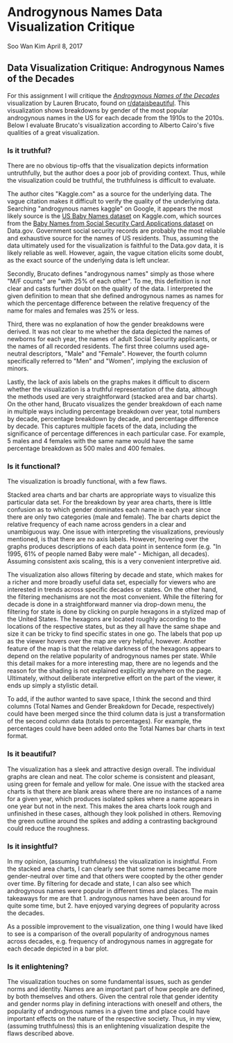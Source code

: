 Androgynous Names Data Visualization Critique
================
Soo Wan Kim
April 8, 2017

Data Visualization Critique: Androgynous Names of the Decades
-------------------------------------------------------------

For this assignment I will critique the [*Androgynous Names of the Decades*](https://public.tableau.com/profile/lauren.b7554#!/vizhome/AndrogynousNamesoftheDecades/AndrogynousNames) visualization by Lauren Brucato, found on [r/dataisbeautiful](https://www.reddit.com/r/dataisbeautiful/). This visualization shows breakdowns by gender of the most popular androgynous names in the US for each decade from the 1910s to the 2010s. Below I evaluate Brucato's visualization according to Alberto Cairo's five qualities of a great visualization.

### Is it truthful?

There are no obvious tip-offs that the visualization depicts information untruthfully, but the author does a poor job of providing context. Thus, while the visualization could be truthful, the truthfulness is difficult to evaluate.

The author cites "Kaggle.com" as a source for the underlying data. The vague citation makes it difficult to verify the quality of the underlying data. Searching "androgynous names kaggle" on Google, it appears the most likely source is the [US Baby Names dataset](https://www.kaggle.com/kaggle/us-baby-names) on Kaggle.com, which sources from the [Baby Names from Social Security Card Applications dataset](https://catalog.data.gov/dataset/baby-names-from-social-security-card-applications-data-by-state-and-district-of-) on Data.gov. Government social security records are probably the most reliable and exhaustive source for the names of US residents. Thus, assuming the data ultimately used for the visualization is faithful to the Data.gov data, it is likely reliable as well. However, again, the vague citation elicits some doubt, as the exact source of the underlying data is left unclear.

Secondly, Brucato defines "androgynous names" simply as those where "M/F counts" are "with 25% of each other". To me, this definition is not clear and casts further doubt on the quality of the data. I interpreted the given definition to mean that she defined androgynous names as names for which the percentage difference between the relative frequency of the name for males and females was 25% or less.

Third, there was no explanation of how the gender breakdowns were derived. It was not clear to me whether the data depicted the names of newborns for each year, the names of adult Social Security applicants, or the names of all recorded residents. The first three columns used age-neutral descriptors, "Male" and "Female". However, the fourth column specifically referred to "Men" and "Women", implying the exclusion of minors.

Lastly, the lack of axis labels on the graphs makes it difficult to discern whether the visualization is a truthful representation of the data, although the methods used are very straightforward (stacked area and bar charts). On the other hand, Brucato visualizes the gender breakdown of each name in multiple ways including percentage breakdown over year, total numbers by decade, percentage breakdown by decade, and percentage difference by decade. This captures multiple facets of the data, including the significance of percentage differences in each particular case. For example, 5 males and 4 females with the same name would have the same percentage breakdown as 500 males and 400 females.

### Is it functional?

The visualization is broadly functional, with a few flaws.

Stacked area charts and bar charts are appropriate ways to visualize this particular data set. For the breakdown by year area charts, there is little confusion as to which gender dominates each name in each year since there are only two categories (male and female). The bar charts depict the relative frequency of each name across genders in a clear and unambiguous way. One issue with interpreting the visualizations, previously mentioned, is that there are no axis labels. However, hovering over the graphs produces descriptions of each data point in sentence form (e.g. "In 1995, 61% of people named Baby were male" - Michigan, all decades). Assuming consistent axis scaling, this is a very convenient interpretive aid.

The visualization also allows filtering by decade and state, which makes for a richer and more broadly useful data set, especially for viewers who are interested in trends across specific decades or states. On the other hand, the filtering mechanisms are not the most convenient. While the filtering for decade is done in a straightforward manner via drop-down menu, the filtering for state is done by clicking on purple hexagons in a stylized map of the United States. The hexagons are located roughly according to the locations of the respective states, but as they all have the same shape and size it can be tricky to find specific states in one go. The labels that pop up as the viewer hovers over the map are very helpful, however. Another feature of the map is that the relative darkness of the hexagons appears to depend on the relative popularity of androgynous names per state. While this detail makes for a more interesting map, there are no legends and the reason for the shading is not explained explicitly anywhere on the page. Ultimately, without deliberate interpretive effort on the part of the viewer, it ends up simply a stylistic detail.

To add, if the author wanted to save space, I think the second and third columns (Total Names and Gender Breakdown for Decade, respectively) could have been merged since the third column data is just a transformation of the second column data (totals to percentages). For example, the percentages could have been added onto the Total Names bar charts in text format.

### Is it beautiful?

The visualization has a sleek and attractive design overall. The individual graphs are clean and neat. The color scheme is consistent and pleasant, using green for female and yellow for male. One issue with the stacked area charts is that there are blank areas where there are no instances of a name for a given year, which produces isolated spikes where a name appears in one year but not in the next. This makes the area charts look rough and unfinished in these cases, although they look polished in others. Removing the green outline around the spikes and adding a contrasting background could reduce the roughness.

### Is it insightful?

In my opinion, (assuming truthfulness) the visualization is insightful. From the stacked area charts, I can clearly see that some names became more gender-neutral over time and that others were coopted by the other gender over time. By filtering for decade and state, I can also see which androgynous names were popular in different times and places. The main takeaways for me are that 1. androgynous names have been around for quite some time, but 2. have enjoyed varying degrees of popularity across the decades.

As a possible improvement to the visualization, one thing I would have liked to see is a comparison of the overall popularity of androgynous names across decades, e.g. frequency of androgynous names in aggregate for each decade depicted in a bar plot.

### Is it enlightening?

The visualization touches on some fundamental issues, such as gender norms and identity. Names are an important part of how people are defined, by both themselves and others. Given the central role that gender identity and gender norms play in defining interactions with oneself and others, the popularity of androgynous names in a given time and place could have important effects on the nature of the respective society. Thus, in my view, (assuming truthfulness) this is an enlightening visualization despite the flaws described above.
